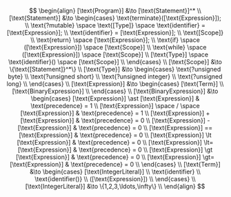 $$
\begin{align}
    [\text{Program}] &\to [\text{Statement}]^* \\
    [\text{Statement}] &\to
    \begin{cases}
        \text{terminate}([\text{Expression}]); \\
        \text{?mutable} \space \text{[Type]} \space \text{identifier} = [\text{Expression}]; \\
        \text{identifier} = [\text{Expression}]; \\
        \text{[Scope]} \\
        \text{return} \space [\text{Expression}]; \\
        \text{if} \space ([\text{Expression}]) \space [\text{Scope}] \\
        \text{while} \space ([\text{Expression}]) \space [\text{Scope}] \\
        [\text{Type}] \space \text{identifier}() \space [\text{Scope}] \\
    \end{cases} \\
    [\text{Scope}] &\to \{\text{[Statement]}^*\} \\
    [\text{Type}] &\to
    \begin{cases}
        \text{?unsigned byte} \\
        \text{?unsigned short} \\
        \text{?unsigned integer} \\
        \text{?unsigned long} \\
    \end{cases} \\
    [\text{Expression}] &\to
    \begin{cases}
        [\text{Term}] \\
        [\text{BinaryExpression}] \\
    \end{cases} \\
    [\text{BinaryExpression}] &\to
    \begin{cases}
        [\text{Expression}] \ast [\text{Expression}] & \text{precedence} = 1 \\
        [\text{Expression}] \space / \space [\text{Expression}] & \text{precedence} = 1 \\
        [\text{Expression}] + [\text{Expression}] & \text{precedence} = 0 \\
        [\text{Expression}] - [\text{Expression}] & \text{precedence} = 0 \\
        [\text{Expression}] == [\text{Expression}] & \text{precedence} = 0 \\
        [\text{Expression}] \lt [\text{Expression}] & \text{precedence} = 0 \\
        [\text{Expression}] \lt= [\text{Expression}] & \text{precedence} = 0 \\
        [\text{Expression}] \gt [\text{Expression}] & \text{precedence} = 0 \\
        [\text{Expression}] \gt= [\text{Expression}] & \text{precedence} = 0 \\
    \end{cases} \\
    [\text{Term}] &\to
    \begin{cases}
        [\text{IntegerLiteral}] \\
        \text{identifier} \\
        \text{identifier()} \\
        ([\text{Expression}]) \\
    \end{cases} \\
    [\text{IntegerLiteral}] &\to \{1,2,3,\ldots,\infty\} \\
\end{align}
$$
